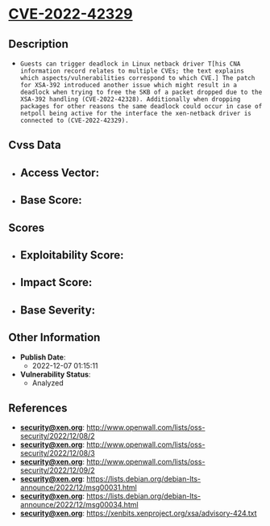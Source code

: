 
# [CVE-2022-42329](http://www.openwall.com/lists/oss-security/2022/12/08/2)

## Description

- `Guests can trigger deadlock in Linux netback driver T[his CNA information record relates to multiple CVEs; the text explains which aspects/vulnerabilities correspond to which CVE.] The patch for XSA-392 introduced another issue which might result in a deadlock when trying to free the SKB of a packet dropped due to the XSA-392 handling (CVE-2022-42328). Additionally when dropping packages for other reasons the same deadlock could occur in case of netpoll being active for the interface the xen-netback driver is connected to (CVE-2022-42329).`

## Cvss Data

- **Access Vector**:
  - 
- **Base Score**:
  - 

## Scores

- **Exploitability Score**:
  - 
- **Impact Score**:
  - 
- **Base Severity**:
  - 

## Other Information

- **Publish Date**:
  - 2022-12-07 01:15:11
- **Vulnerability Status**:
  - Analyzed

## References

- **security@xen.org**: http://www.openwall.com/lists/oss-security/2022/12/08/2
- **security@xen.org**: http://www.openwall.com/lists/oss-security/2022/12/08/3
- **security@xen.org**: http://www.openwall.com/lists/oss-security/2022/12/09/2
- **security@xen.org**: https://lists.debian.org/debian-lts-announce/2022/12/msg00031.html
- **security@xen.org**: https://lists.debian.org/debian-lts-announce/2022/12/msg00034.html
- **security@xen.org**: https://xenbits.xenproject.org/xsa/advisory-424.txt
